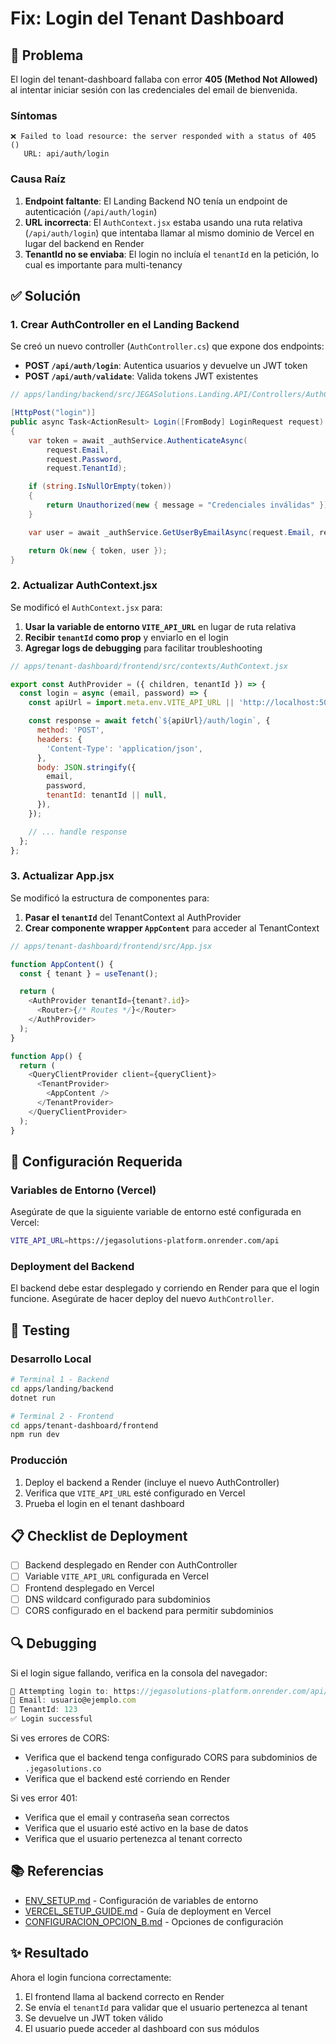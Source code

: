 # Fix: Login del Tenant Dashboard

## 🐛 Problema

El login del tenant-dashboard fallaba con error **405 (Method Not Allowed)** al intentar iniciar sesión con las credenciales del email de bienvenida.

### Síntomas

```
❌ Failed to load resource: the server responded with a status of 405 ()
   URL: api/auth/login
```

### Causa Raíz

1. **Endpoint faltante**: El Landing Backend NO tenía un endpoint de autenticación (`/api/auth/login`)
2. **URL incorrecta**: El `AuthContext.jsx` estaba usando una ruta relativa (`/api/auth/login`) que intentaba llamar al mismo dominio de Vercel en lugar del backend en Render
3. **TenantId no se enviaba**: El login no incluía el `tenantId` en la petición, lo cual es importante para multi-tenancy

## ✅ Solución

### 1. Crear AuthController en el Landing Backend

Se creó un nuevo controller (`AuthController.cs`) que expone dos endpoints:

- **POST `/api/auth/login`**: Autentica usuarios y devuelve un JWT token
- **POST `/api/auth/validate`**: Valida tokens JWT existentes

```csharp
// apps/landing/backend/src/JEGASolutions.Landing.API/Controllers/AuthController.cs

[HttpPost("login")]
public async Task<ActionResult> Login([FromBody] LoginRequest request)
{
    var token = await _authService.AuthenticateAsync(
        request.Email,
        request.Password,
        request.TenantId);

    if (string.IsNullOrEmpty(token))
    {
        return Unauthorized(new { message = "Credenciales inválidas" });
    }

    var user = await _authService.GetUserByEmailAsync(request.Email, request.TenantId);

    return Ok(new { token, user });
}
```

### 2. Actualizar AuthContext.jsx

Se modificó el `AuthContext.jsx` para:

1. **Usar la variable de entorno `VITE_API_URL`** en lugar de ruta relativa
2. **Recibir `tenantId` como prop** y enviarlo en el login
3. **Agregar logs de debugging** para facilitar troubleshooting

```javascript
// apps/tenant-dashboard/frontend/src/contexts/AuthContext.jsx

export const AuthProvider = ({ children, tenantId }) => {
  const login = async (email, password) => {
    const apiUrl = import.meta.env.VITE_API_URL || 'http://localhost:5014/api';

    const response = await fetch(`${apiUrl}/auth/login`, {
      method: 'POST',
      headers: {
        'Content-Type': 'application/json',
      },
      body: JSON.stringify({
        email,
        password,
        tenantId: tenantId || null,
      }),
    });

    // ... handle response
  };
};
```

### 3. Actualizar App.jsx

Se modificó la estructura de componentes para:

1. **Pasar el `tenantId`** del TenantContext al AuthProvider
2. **Crear componente wrapper `AppContent`** para acceder al TenantContext

```javascript
// apps/tenant-dashboard/frontend/src/App.jsx

function AppContent() {
  const { tenant } = useTenant();

  return (
    <AuthProvider tenantId={tenant?.id}>
      <Router>{/* Routes */}</Router>
    </AuthProvider>
  );
}

function App() {
  return (
    <QueryClientProvider client={queryClient}>
      <TenantProvider>
        <AppContent />
      </TenantProvider>
    </QueryClientProvider>
  );
}
```

## 🔧 Configuración Requerida

### Variables de Entorno (Vercel)

Asegúrate de que la siguiente variable de entorno esté configurada en Vercel:

```bash
VITE_API_URL=https://jegasolutions-platform.onrender.com/api
```

### Deployment del Backend

El backend debe estar desplegado y corriendo en Render para que el login funcione. Asegúrate de hacer deploy del nuevo `AuthController`.

## 🧪 Testing

### Desarrollo Local

```bash
# Terminal 1 - Backend
cd apps/landing/backend
dotnet run

# Terminal 2 - Frontend
cd apps/tenant-dashboard/frontend
npm run dev
```

### Producción

1. Deploy el backend a Render (incluye el nuevo AuthController)
2. Verifica que `VITE_API_URL` esté configurado en Vercel
3. Prueba el login en el tenant dashboard

## 📋 Checklist de Deployment

- [ ] Backend desplegado en Render con AuthController
- [ ] Variable `VITE_API_URL` configurada en Vercel
- [ ] Frontend desplegado en Vercel
- [ ] DNS wildcard configurado para subdominios
- [ ] CORS configurado en el backend para permitir subdominios

## 🔍 Debugging

Si el login sigue fallando, verifica en la consola del navegador:

```javascript
🔐 Attempting login to: https://jegasolutions-platform.onrender.com/api/auth/login
📧 Email: usuario@ejemplo.com
🏢 TenantId: 123
✅ Login successful
```

Si ves errores de CORS:

- Verifica que el backend tenga configurado CORS para subdominios de `.jegasolutions.co`
- Verifica que el backend esté corriendo en Render

Si ves error 401:

- Verifica que el email y contraseña sean correctos
- Verifica que el usuario esté activo en la base de datos
- Verifica que el usuario pertenezca al tenant correcto

## 📚 Referencias

- [ENV_SETUP.md](./frontend/ENV_SETUP.md) - Configuración de variables de entorno
- [VERCEL_SETUP_GUIDE.md](./VERCEL_SETUP_GUIDE.md) - Guía de deployment en Vercel
- [CONFIGURACION_OPCION_B.md](./CONFIGURACION_OPCION_B.md) - Opciones de configuración

## ✨ Resultado

Ahora el login funciona correctamente:

1. El frontend llama al backend correcto en Render
2. Se envía el `tenantId` para validar que el usuario pertenezca al tenant
3. Se devuelve un JWT token válido
4. El usuario puede acceder al dashboard con sus módulos
